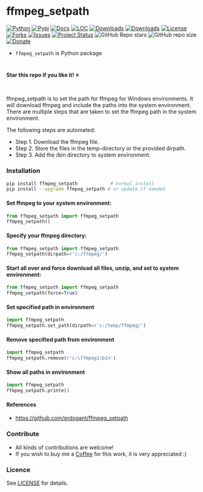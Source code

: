 # ffmpeg_setpath

[![Python](https://img.shields.io/pypi/pyversions/ffmpeg_setpath)](https://img.shields.io/pypi/pyversions/ffmpeg_setpath)
[![Pypi](https://img.shields.io/pypi/v/ffmpeg_setpath)](https://pypi.org/project/ffmpeg_setpath/)
[![Docs](https://img.shields.io/badge/Sphinx-Docs-Green)](https://erdogant.github.io/ffmpeg_setpath/)
[![LOC](https://sloc.xyz/github/erdogant/ffmpeg_setpath/?category=code)](https://github.com/erdogant/ffmpeg_setpath/)
[![Downloads](https://static.pepy.tech/personalized-badge/ffmpeg_setpath?period=month&units=international_system&left_color=grey&right_color=brightgreen&left_text=PyPI%20downloads/month)](https://pepy.tech/project/ffmpeg_setpath)
[![Downloads](https://static.pepy.tech/personalized-badge/ffmpeg_setpath?period=total&units=international_system&left_color=grey&right_color=brightgreen&left_text=Downloads)](https://pepy.tech/project/ffmpeg_setpath)
[![License](https://img.shields.io/badge/license-MIT-green.svg)](https://github.com/erdogant/ffmpeg_setpath/blob/master/LICENSE)
[![Forks](https://img.shields.io/github/forks/erdogant/ffmpeg_setpath.svg)](https://github.com/erdogant/ffmpeg_setpath/network)
[![Issues](https://img.shields.io/github/issues/erdogant/ffmpeg_setpath.svg)](https://github.com/erdogant/ffmpeg_setpath/issues)
[![Project Status](http://www.repostatus.org/badges/latest/active.svg)](http://www.repostatus.org/#active)
![GitHub Repo stars](https://img.shields.io/github/stars/erdogant/ffmpeg_setpath)
![GitHub repo size](https://img.shields.io/github/repo-size/erdogant/ffmpeg_setpath)
[![Donate](https://img.shields.io/badge/Support%20this%20project-grey.svg?logo=github%20sponsors)](https://erdogant.github.io/ffmpeg_setpath/pages/html/Documentation.html#)
<!---[![BuyMeCoffee](https://img.shields.io/badge/buymea-coffee-yellow.svg)](https://www.buymeacoffee.com/erdogant)-->
<!---[![Coffee](https://img.shields.io/badge/coffee-black-grey.svg)](https://erdogant.github.io/donate/?currency=USD&amount=5)-->


* ``ffmpeg_setpath`` is Python package

# 
**Star this repo if you like it! ⭐️**
#

ffmpeg_setpath is to set the path for ffmpeg for Windows environments.
It will download ffmpeg and include the paths into the system environment.
There are multiple steps that are taken to set the ffmpeg path in the system environment.


The following steps are automated:

  * Step 1. Download the ffmpeg file.
  * Step 2. Store the files in the temp-directory or the provided dirpath.
  * Step 3. Add the /bin directory to system environment.

### Installation

```bash
pip install ffmpeg_setpath            # normal install
pip install --upgrade ffmpeg_setpath # or update if needed
```

#### Set ffmpeg to your system environment:
```python
from ffmpeg_setpath import ffmpeg_setpath
ffmpeg_setpath()
```

#### Specify your ffmpeg directory:
```python
from ffmpeg_setpath import ffmpeg_setpath
ffmpeg_setpath(dirpath=r'c:/ffmpeg/')
```

#### Start all over and force download all files, unzip, and set to system environment:
```python
from ffmpeg_setpath import ffmpeg_setpath
ffmpeg_setpath(force=True)
```

#### Set specified path in environment
```python
import ffmpeg_setpath
ffmpeg_setpath.set_path(dirpath=r'c:/temp/ffmpeg/')

```

#### Remove specified path from environment
```python
import ffmpeg_setpath
ffmpeg_setpath.remove(r'c:\ffmpeg1\bin')
```

#### Show all paths in environment
```python
import ffmpeg_setpath
ffmpeg_setpath.printe()
```


#### References
* https://github.com/erdogant/ffmpeg_setpath

### Contribute
* All kinds of contributions are welcome!
* If you wish to buy me a <a href="https://www.buymeacoffee.com/erdogant">Coffee</a> for this work, it is very appreciated :)

### Licence
See [LICENSE](LICENSE) for details.
